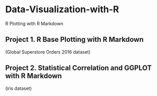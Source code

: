 # Data-Visualization-with-R
R Plotting with R Markdown

## Project 1. R Base Plotting with R Markdown 
(Global Superstore Orders 2016 dataset)

## Project 2. Statistical Correlation and GGPLOT with R Markdown 
(iris dataset)
